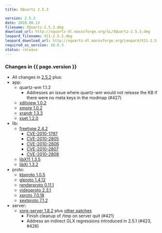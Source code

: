```yaml
---
title: XQuartz 2.5.3

version: 2.5.3
date: 2010.08.13
filename: XQuartz-2.5.3.dmg
download_url: http://xquartz-dl.macosforge.org/SL/XQuartz-2.5.3.dmg
leopard_filename: X11-2.5.3.dmg
leopard_download_url: http://xquartz-dl.macosforge.org/Leopard/X11-2.5.3.dmg
required_os_version: 10.6.3
status: release
---
```


### Changes in {{ page.version }} ###
  * All changes in [2.5.2](XQuartz-2.5.2.html) plus:
  * app:
      * quartz-wm 1.1.2
        * Addresses an issue where quartz-wm would not release the KB if there were no meta keys in the modmap (#427)
      * [xditview 1.0.2](http://lists.x.org/archives/xorg-announce/2010-August/001367.html)
      * [xmore 1.0.2](http://lists.x.org/archives/xorg-announce/2010-July/001360.html)
      * [xrandr 1.3.3](http://lists.x.org/archives/xorg-announce/2010-July/001361.html)
      * [xset 1.2.0](http://lists.x.org/archives/xorg-announce/2010-August/001366.html)
  * lib:
      * [freetype 2.4.2](http://freetype.sourceforge.net/index2.html#release-freetype-2.4.2)
        * [CVE-2010-1797](http://cve.mitre.org/cgi-bin/cvename.cgi?name=CVE-2010-1797)
        * [CVE-2010-2805](http://cve.mitre.org/cgi-bin/cvename.cgi?name=CVE-2010-2805)
        * [CVE-2010-2806](http://cve.mitre.org/cgi-bin/cvename.cgi?name=CVE-2010-2806)
        * [CVE-2010-2807](http://cve.mitre.org/cgi-bin/cvename.cgi?name=CVE-2010-2807)
        * [CVE-2010-2808](http://cve.mitre.org/cgi-bin/cvename.cgi?name=CVE-2010-2808)
      * [libX11 1.3.5](http://lists.x.org/archives/xorg-announce/2010-August/001382.html)
      * [libXi 1.3.2](http://lists.x.org/archives/xorg-announce/2010-August/001364.html)
  * proto:
      * [kbproto 1.0.5](http://lists.x.org/archives/xorg-announce/2010-August/001369.html)
      * [glproto 1.4.12](http://lists.x.org/archives/xorg-announce/2010-August/001368.html)
      * [renderproto 0.11.1](http://lists.x.org/archives/xorg-announce/2010-August/001370.html)
      * [videoproto 2.3.1](http://lists.x.org/archives/xorg-announce/2010-August/001371.html)
      * [xproto 7.0.18](http://lists.x.org/archives/xorg-announce/2010-August/001372.html)
      * [xextproto 7.1.2](http://lists.x.org/archives/xorg-announce/2010-August/001373.html)
  * server:
    * [xorg-server 1.8.2](http://lists.freedesktop.org/archives/xorg-announce/2010-June/001342.html) plus [other patches](http://cgit.freedesktop.org/~jeremyhu/xserver/log/?h=XQuartz-2.5.3)
      * Finish cleanup of /tmp on server quit (#421)
      * Address an indirect GLX regressions introduced in 2.5.1 (#423, #426)

